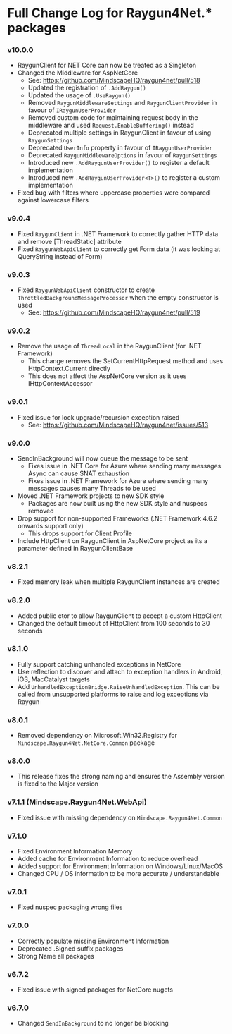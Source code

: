 # Full Change Log for Raygun4Net.* packages

### v10.0.0
- RaygunClient for NET Core can now be treated as a Singleton
- Changed the Middleware for AspNetCore
  - See: https://github.com/MindscapeHQ/raygun4net/pull/518 
  - Updated the registration of `.AddRaygun()`
  - Updated the usage of `.UseRaygun()`
  - Removed `RaygunMiddlewareSettings` and `RaygunClientProvider` in favour of `IRaygunUserProvider`
  - Removed custom code for maintaining request body in the middleware and used `Request.EnableBuffering()` instead
  - Deprecated multiple settings in RaygunClient in favour of using `RaygunSettings`
  - Deprecated `UserInfo` property in favour of `IRaygunUserProvider`
  - Deprecated `RaygunMiddlewareOptions` in favour of `RaygunSettings`
  - Introduced new `.AddRaygunUserProvider()` to register a default implementation
  - Introduced new `.AddRaygunUserProvider<T>()` to register a custom implementation
- Fixed bug with filters where uppercase properties were compared against lowercase filters

### v9.0.4
- Fixed `RaygunClient` in .NET Framework to correctly gather HTTP data and remove [ThreadStatic] attribute
- Fixed `RaygunWebApiClient` to correctly get Form data (it was looking at QueryString instead of Form)

### v9.0.3
- Fixed `RaygunWebApiClient` constructor to create `ThrottledBackgroundMessageProcessor` when the empty constructor is used
  - See: https://github.com/MindscapeHQ/raygun4net/pull/519 

### v9.0.2
- Remove the usage of `ThreadLocal` in the RaygunClient (for .NET Framework)
  - This change removes the SetCurrentHttpRequest method and uses HttpContext.Current directly
  - This does not affect the AspNetCore version as it uses IHttpContextAccessor

### v9.0.1
- Fixed issue for lock upgrade/recursion exception raised
  - See: https://github.com/MindscapeHQ/raygun4net/issues/513

### v9.0.0
- SendInBackground will now queue the message to be sent
  - Fixes issue in .NET Core for Azure where sending many messages Async can cause SNAT exhaustion
  - Fixes issue in .NET Framework for Azure where sending many messages causes many Threads to be used
- Moved .NET Framework projects to new SDK style
  - Packages are now built using the new SDK style and nuspecs removed
- Drop support for non-supported Frameworks (.NET Framework 4.6.2 onwards support only)
  - This drops support for Client Profile
- Include HttpClient on RaygunClient in AspNetCore project as its a parameter defined in RaygunClientBase

### v8.2.1
- Fixed memory leak when multiple RaygunClient instances are created

### v8.2.0
- Added public ctor to allow RaygunClient to accept a custom HttpClient
- Changed the default timeout of HttpClient from 100 seconds to 30 seconds

### v8.1.0
- Fully support catching unhandled exceptions in NetCore
- Use reflection to discover and attach to exception handlers in Android, iOS, MacCatalyst targets
- Add `UnhandledExceptionBridge.RaiseUnhandledException`. This can be called from unsupported platforms to raise and log exceptions via Raygun

### v8.0.1
- Removed dependency on Microsoft.Win32.Registry for `Mindscape.Raygun4Net.NetCore.Common` package

### v8.0.0
- This release fixes the strong naming and ensures the Assembly version is fixed to the Major version

### v7.1.1 (Mindscape.Raygun4Net.WebApi)
- Fixed issue with missing dependency on `Mindscape.Raygun4Net.Common`

### v7.1.0
- Fixed Environment Information Memory
- Added cache for Environment Information to reduce overhead
- Added support for Environment Information on Windows/Linux/MacOS
- Changed CPU / OS information to be more accurate / understandable

### v7.0.1
- Fixed nuspec packaging wrong files

### v7.0.0
- Correctly populate missing Environment Information
- Deprecated .Signed suffix packages
- Strong Name all packages

### v6.7.2
- Fixed issue with signed packages for NetCore nugets

### v6.7.0
- Changed `SendInBackground` to no longer be blocking
